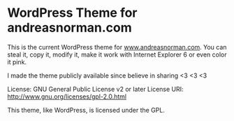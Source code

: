 WordPress Theme for andreasnorman.com
=================

This is the current WordPress theme for www.andreasnorman.com. You can steal it, copy it, modify it, make it work with Internet Explorer 6 or even color it pink.

I made the theme publicly available since believe in sharing <3 <3 <3 

License: GNU General Public License v2 or later
License URI: http://www.gnu.org/licenses/gpl-2.0.html

This theme, like WordPress, is licensed under the GPL.
